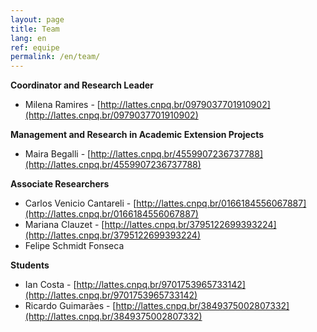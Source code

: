 ```yaml
---
layout: page
title: Team
lang: en
ref: equipe
permalink: /en/team/
---
```

**Coordinator and Research Leader**

- Milena Ramires \- [http://lattes.cnpq.br/0979037701910902](http://lattes.cnpq.br/0979037701910902)

**Management and Research in Academic Extension Projects**

- Maira Begalli \- [http://lattes.cnpq.br/4559907236737788](http://lattes.cnpq.br/4559907236737788)

**Associate Researchers**

- Carlos Venicio Cantareli \- [http://lattes.cnpq.br/0166184556067887](http://lattes.cnpq.br/0166184556067887)
- Mariana Clauzet \- [http://lattes.cnpq.br/3795122699393224](http://lattes.cnpq.br/3795122699393224)
- Felipe Schmidt Fonseca

**Students**

- Ian Costa \- [http://lattes.cnpq.br/9701753965733142](http://lattes.cnpq.br/9701753965733142)
- Ricardo Guimarães \- [http://lattes.cnpq.br/3849375002807332](http://lattes.cnpq.br/3849375002807332)